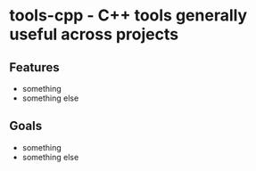 # tools-cpp - C++ tools generally useful across projects

## Features
* something
* something else

## Goals
* something
* something else